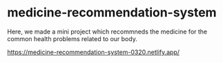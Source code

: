 # medicine-recommendation-system

Here, we made a mini project which recommneds the medicine for the common health problems related to our body.

https://medicine-recommendation-system-0320.netlify.app/
